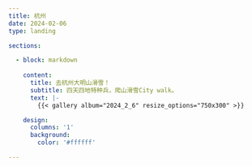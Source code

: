 ```yaml
---
title: 杭州
date: 2024-02-06
type: landing

sections:

  - block: markdown
    
    content:
      title: 去杭州大明山滑雪！
      subtitle: 四天四地特种兵，爬山滑雪City walk。
      text: |-
        {{< gallery album="2024_2_6" resize_options="750x300" >}}

    design:
      columns: '1'
      background:
        color: '#ffffff'

---
```


